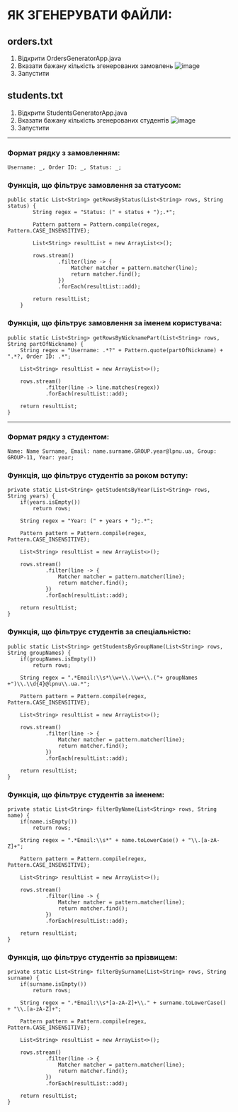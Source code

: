 # ЯК ЗГЕНЕРУВАТИ ФАЙЛИ:
## orders.txt
1. Відкрити OrdersGeneratorApp.java
2. Вказати бажану кількість згенерованих замовлень
   ![image](https://github.com/user-attachments/assets/89fe22e7-fa34-408f-a2b9-242500445ecf)
3. Запустити

## students.txt
1. Відкрити StudentsGeneratorApp.java
2. Вказати бажану кількість згенерованих студентів
   ![image](https://github.com/user-attachments/assets/d782b595-5c3d-46dc-9230-6baa7b1bad58)
3. Запустити

---

### Формат рядку з замовленням:
```
Username: _, Order ID: _, Status: _;
```
### Функція, що фільтрує замовлення за статусом:
```
public static List<String> getRowsByStatus(List<String> rows, String status) {
        String regex = "Status: (" + status + ");.*";

        Pattern pattern = Pattern.compile(regex, Pattern.CASE_INSENSITIVE);

        List<String> resultList = new ArrayList<>();

        rows.stream()
                .filter(line -> {
                    Matcher matcher = pattern.matcher(line);
                    return matcher.find();
                })
                .forEach(resultList::add);

        return resultList;
    }
```
### Функція, що фільтрує замовлення за іменем користувача:
```
public static List<String> getRowsByNicknamePart(List<String> rows, String partOfNickname) {
    String regex = "Username: .*?" + Pattern.quote(partOfNickname) + ".*?, Order ID: .*";

    List<String> resultList = new ArrayList<>();

    rows.stream()
            .filter(line -> line.matches(regex))
            .forEach(resultList::add);

    return resultList;
}
```
---

### Формат рядку з студентом:
```
Name: Name Surname, Email: name.surname.GROUP.year@lpnu.ua, Group: GROUP-11, Year: year;
```
### Функція, що фільтрує студентів за роком вступу:
```
private static List<String> getStudentsByYear(List<String> rows, String years) {
    if(years.isEmpty())
        return rows;

    String regex = "Year: (" + years + ");.*";

    Pattern pattern = Pattern.compile(regex, Pattern.CASE_INSENSITIVE);

    List<String> resultList = new ArrayList<>();

    rows.stream()
            .filter(line -> {
                Matcher matcher = pattern.matcher(line);
                return matcher.find();
            })
            .forEach(resultList::add);

    return resultList;
}
```
### Функція, що фільтрує студентів за спеціальністю:
```
public static List<String> getStudentsByGroupName(List<String> rows, String groupNames) {
    if(groupNames.isEmpty())
        return rows;

    String regex = ".*Email:\\s*\\w+\\.\\w+\\.("+ groupNames +")\\.\\d{4}@lpnu\\.ua.*";

    Pattern pattern = Pattern.compile(regex, Pattern.CASE_INSENSITIVE);

    List<String> resultList = new ArrayList<>();

    rows.stream()
            .filter(line -> {
                Matcher matcher = pattern.matcher(line);
                return matcher.find();
            })
            .forEach(resultList::add);

    return resultList;
}
```
### Функція, що фільтрує студентів за іменем:
```
private static List<String> filterByName(List<String> rows, String name) {
    if(name.isEmpty())
        return rows;

    String regex = ".*Email:\\s*" + name.toLowerCase() + "\\.[a-zA-Z]+";

    Pattern pattern = Pattern.compile(regex, Pattern.CASE_INSENSITIVE);

    List<String> resultList = new ArrayList<>();

    rows.stream()
            .filter(line -> {
                Matcher matcher = pattern.matcher(line);
                return matcher.find();
            })
            .forEach(resultList::add);

    return resultList;
}
```
### Функція, що фільтрує студентів за прізвищем:
```
private static List<String> filterBySurname(List<String> rows, String surname) {
    if(surname.isEmpty())
        return rows;

    String regex = ".*Email:\\s*[a-zA-Z]+\\." + surname.toLowerCase() + "\\.[a-zA-Z]+";

    Pattern pattern = Pattern.compile(regex, Pattern.CASE_INSENSITIVE);

    List<String> resultList = new ArrayList<>();

    rows.stream()
            .filter(line -> {
                Matcher matcher = pattern.matcher(line);
                return matcher.find();
            })
            .forEach(resultList::add);

    return resultList;
}
```
